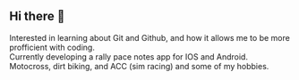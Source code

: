 ## Hi there 👋
Interested in learning about Git and Github, and how it allows me to be more profficient with coding.  
Currently developing a rally pace notes app for IOS and Android.  
Motocross, dirt biking, and ACC (sim racing) and some of my hobbies.  

<!--
**cvhilde/cvhilde** is a ✨ _special_ ✨ repository because its `README.md` (this file) appears on your GitHub profile.

Here are some ideas to get you started:

- 🔭 I’m currently working on ...
- 🌱 I’m currently learning ...
- 👯 I’m looking to collaborate on ...
- 🤔 I’m looking for help with ...
- 💬 Ask me about ...
- 📫 How to reach me: ...
- 😄 Pronouns: ...
- ⚡ Fun fact: ...
-->
